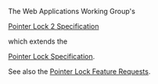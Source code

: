 The Web Applications Working Group's

[Pointer Lock 2 Specification](https://w3c.github.io/pointerlock-2/)

which extends the

[Pointer Lock Specification](https://w3c.github.io/pointerlock/).

See also the [Pointer Lock Feature Requests](FeatureRequests.md).
